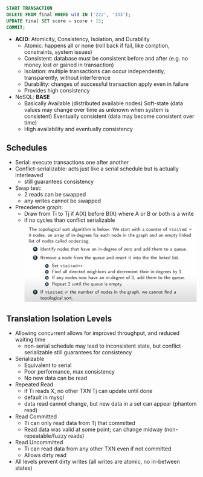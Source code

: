 ```sql
START TRANSACTION
DELETE FROM final WHERE uid IN ('222', '333');
UPDATE final SET score = score + 15;
COMMIT;
```
- **ACID**: Atomicity, Consistency, Isolation, and Durability
	- Atomic: happens all or none (roll back if fail, like corrption, constraints, system issues)
	- Consistent: database must be consistent before and after (e.g. no money lost or gained in transaction)
	- Isolation: multiple transactions can occur independently, transparently, without interference
	- Durability: changes of successful transaction apply even in failure
	- Provides high consistency
- NoSQL: **BASE**
	- Basically Available (distributed available nodes) Soft-state (data values may change over time as unknown when system is consistent) Eventually consistent (data may become consistent over time)
	- High availability and eventually consistency
## Schedules
- Serial: execute transactions one after another
- Conflict-serializable: acts just like a serial schedule but is actually interleaved
	- still guarantees consistency
- Swap test:
	- 2 reads can be swapped
	- any writes cannot be swapped
- Precedence graph:
	- Draw from Ti to Tj if A(X) before B(X) where A or B or both is a write
	- if no cycles than conflict serializable
![Screenshot 2024-03-17 at 5.27.17 PM.png](../../_resources/Screenshot%202024-03-17%20at%205.27.17%20PM.png)
## Translation Isolation Levels
- Allowing concurrent allows for improved throughput, and reduced waiting time
	- non-serial schedule may lead to inconsistent state, but conflict serializable still guarantees for consistency 
- Serializable
	- Equivalent to serial
	- Poor performance, max consistency
	- No new data can be read 
- Repeated Read
	- if Ti reads X, no other TXN Tj can update until done
	- default in mysql
	- data read cannot change, but new data in a set can appear (phantom read)
- Read Committed
	- Ti can only read data from Tj that committed
	- Read data was valid at some point; can change midway (non-repeatable/fuzzy reads)
- Read Uncommitted
	- Ti can read data from any other TXN even if not committed
	- Allows dirty read
- All levels prevent dirty writes (all writes are atomic, no in-between states)